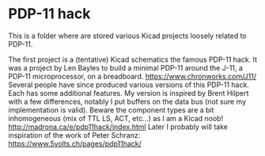 # PDP-11 hack
This is a folder where are stored various Kicad projects loosely related to PDP-11.

The first project is a (tentative) Kicad schematics the famous PDP-11 hack. It was a project by Len Bayles to build a minimal PDP-11 around the J-11, a PDP-11 microprocessor, on a breadboard. 
https://www.chronworks.com/J11/
Several people have since produced various versions of this PDP-11 hack. Each has some additional features.
My version is inspired by Brent Hilpert with a few differences, notably I put buffers on the data bus (not sure my implementation is valid). Beware the component types are a bit inhomogeneous (mix of TTL LS, ACT, etc...) as I am a Kicad noob!
http://madrona.ca/e/pdp11hack/index.html
Later I probably will take inspiration of the work of Peter Schranz:
https://www.5volts.ch/pages/pdp11hack/
